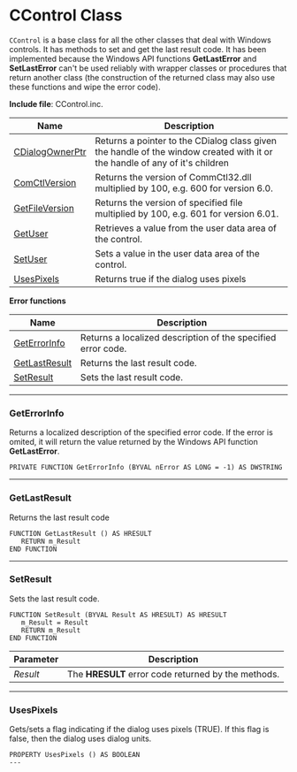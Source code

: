 # CControl Class

`CControl` is a base class for all the other classes that deal with Windows controls. It has methods to set and get the last result code. It has been implemented because the Windows API functions **GetLastError** and **SetLastError** can't be used reliably with wrapper classes or procedures that return another class (the construction of the returned class may also use these functions and wipe the error code).

**Include file**: CControl.inc.

| Name       | Description |
| ---------- | ----------- |
| [CDialogOwnerPtr](#CDialogOwnerPtr) | Returns a pointer to the CDialog class given the handle of the window created with it or the handle of any of it's children |
| [ComCtlVersion](#ComCtlVersion) | Returns the version of CommCtl32.dll multiplied by 100, e.g. 600 for version 6.0. |
| [GetFileVersion](#GetFileVersion) | Returns the version of specified file multiplied by 100, e.g. 601 for version 6.01. |
| [GetUser](#GetUser) | Retrieves a value from the user data area of the control. |
| [SetUser](#SetUser) | Sets a value in the user data area of the control. |
| [UsesPixels](#UsesPixels) | Returns true if the dialog uses pixels |

**Error functions**

| Name       | Description |
| ---------- | ----------- |
| [GetErrorInfo](#geterrorinfo) | Returns a localized description of the specified error code. |
| [GetLastResult](#getlastresult) | Returns the last result code. |
| [SetResult](#setresult) | Sets the last result code. |

---

### <a name="geterrorinfo"></a>GetErrorInfo

Returns a localized description of the specified error code. If the error is omited, it will return the value returned by the Windows API function **GetLastError**.
```
PRIVATE FUNCTION GetErrorInfo (BYVAL nError AS LONG = -1) AS DWSTRING
```
---

### <a name="getlastresult"></a>GetLastResult

Returns the last result code
```
FUNCTION GetLastResult () AS HRESULT
   RETURN m_Result
END FUNCTION
```
---

### <a name="setresult"></a>SetResult

Sets the last result code.
```
FUNCTION SetResult (BYVAL Result AS HRESULT) AS HRESULT
   m_Result = Result
   RETURN m_Result
END FUNCTION
```
| Parameter | Description |
| --------- | ----------- |
| *Result* | The **HRESULT** error code returned by the methods. |

---

### <a name="UsesPixels"></a>UsesPixels

Gets/sets a flag indicating if the dialog uses pixels (TRUE). If this flag is false, then the dialog uses dialog units.
```
PROPERTY UsesPixels () AS BOOLEAN
---

